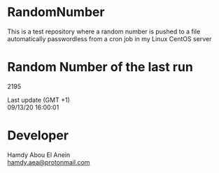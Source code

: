 # RandomNumber    
This is a test repository where a random number is pushed to a file automatically passwordless from a cron job in my Linux CentOS server    
# Random Number of the last run   
2195
      
Last update (GMT +1)    
09/13/20 16:00:01
# Developer    
Hamdy Abou El Anein   
hamdy.aea@protonmail.com
